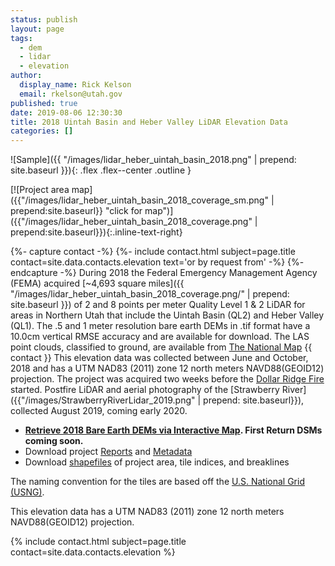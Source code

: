 ```yaml
---
status: publish
layout: page
tags:
  - dem
  - lidar
  - elevation
author:
  display_name: Rick Kelson
  email: rkelson@utah.gov
published: true
date: 2019-08-06 12:30:30
title: 2018 Uintah Basin and Heber Valley LiDAR Elevation Data
categories: []
---
```


![Sample]({{ "/images/lidar_heber_uintah_basin_2018.png" | prepend: site.baseurl }}){: .flex .flex--center .outline }

[![Project area map]({{"/images/lidar_heber_uintah_basin_2018_coverage_sm.png" | prepend:site.baseurl}} "click for map")]({{"/images/lidar_heber_uintah_basin_2018_coverage.png" | prepend:site.baseurl}}){:.inline-text-right}

{%- capture contact -%}
{%- include contact.html subject=page.title contact=site.data.contacts.elevation text='or by request from' -%}
{%- endcapture -%}
During 2018 the Federal Emergency Management Agency (FEMA) acquired [~4,693 square miles]({{ "/images/lidar_heber_uintah_basin_2018_coverage.png/" | prepend: site.baseurl }}) of 2 and 8 points per meter Quality Level 1 & 2 LiDAR for areas in Northern Utah that include the Uintah Basin (QL2) and Heber Valley (QL1). The .5 and 1 meter resolution bare earth DEMs in .tif format have a 10.0cm vertical RMSE accuracy and are available for download. The LAS point clouds, classified to ground, are available from [The National Map](https://viewer.nationalmap.gov/basic/) {{ contact }} This elevation data was collected between June and October, 2018 and has a UTM NAD83 (2011) zone 12 north meters NAVD88(GEOID12) projection. The project was acquired two weeks before the [Dollar Ridge Fire](https://inciweb.nwcg.gov/incident/5881/) started. Postfire LiDAR and aerial photography of the [Strawberry River]({{"/images/StrawberryRiverLidar_2019.png" | prepend: site.baseurl}}), collected August 2019, coming early 2020.

<ul class="dotless">
  <li>
    <strong>
      <i class="fa fa-download"></i> <a href="https://raster.utah.gov/?catGroup=.5%20Meter%20%7B2018%20Uintah%20Basin%20Heber%20Valley%20LiDAR%7D,1%20Meter%20%7B2018%20Uintah%20Basin%20Heber%20Valley%20LiDAR%7D&title=Uintah%20Basin%20and%20Herber%20Valley%202018%20LiDAR" target="_blank">Retrieve 2018 Bare Earth DEMs via Interactive Map</a>. First Return DSMs coming soon.
    </strong>
  </li>
  <li>
    <i class="fa fa-download"></i> Download project <a href="https://storage.googleapis.com/state-of-utah-sgid-downloads/lidar/heber-valley-uintah-basin-2018/FEMAHQ_2018_Reports.zip" target="_blank">Reports</a> and
      <a href="https://storage.googleapis.com/state-of-utah-sgid-downloads/lidar/heber-valley-uintah-basin-2018/FEMAHQ_2018_Metadata.zip" target="_blank">Metadata</a>
  </li>
  <li>
    <i class="fa fa-download"></i> Download <a href="https://storage.googleapis.com/state-of-utah-sgid-downloads/lidar/heber-valley-uintah-basin-2018/FEMAHQ_2018_shps.zip" target="_blank">shapefiles</a> of project area, tile indices, and breaklines
  </li>
</ul>

The naming convention for the tiles are based off the [U.S. National Grid (USNG)](https://www.fgdc.gov/usng/how-to-read-usng/index_html).

This elevation data has a UTM NAD83 (2011) zone 12 north meters NAVD88(GEOID12) projection.

{% include contact.html subject=page.title contact=site.data.contacts.elevation %}
